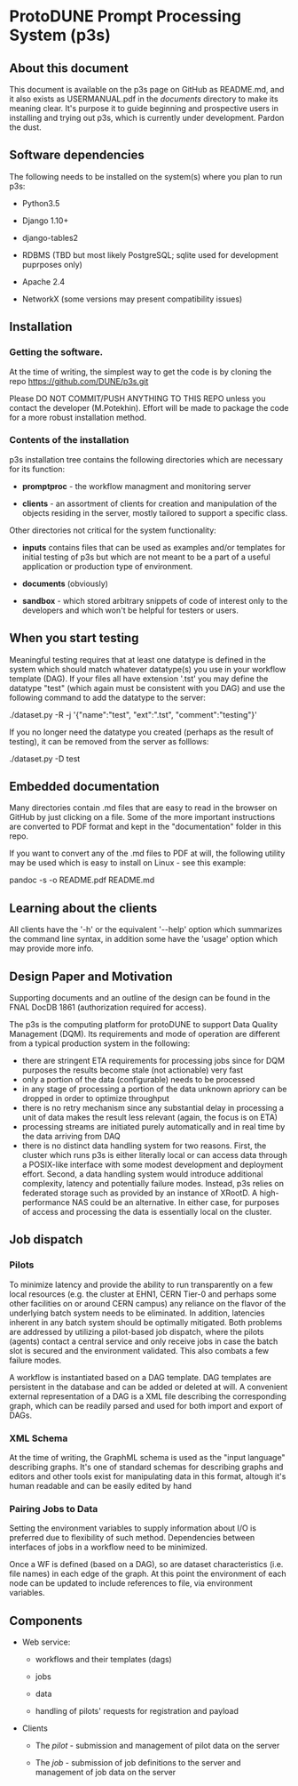 # ProtoDUNE Prompt Processing System (p3s)
## About this document
This document is available on the p3s page on GitHub as README.md,
and it also exists as USERMANUAL.pdf in the *documents* directory
to make its meaning clear. It's purpose it to guide beginning and
prospective users in installing and trying out p3s, which is currently
under development. Pardon the dust.

## Software dependencies
The following needs to be installed on the system(s) where you plan to
run p3s:

* Python3.5

* Django 1.10+

* django-tables2

* RDBMS (TBD but most likely PostgreSQL; sqlite used for development puprposes only)

* Apache 2.4

* NetworkX (some versions may present compatibility issues)


## Installation
### Getting the software.
At the time of writing, the simplest way to get the code
is by cloning the repo https://github.com/DUNE/p3s.git

Please DO NOT COMMIT/PUSH ANYTHING TO THIS REPO unless
you contact the developer (M.Potekhin). Effort will be
made to package the code for a more robust installation
method.

### Contents of the installation
p3s installation tree contains the following directories
which are necessary for its function:

* **promptproc** - the workflow managment and monitoring server

* **clients** - an assortment of clients for creation and manipulation of the objects residing in the server, mostly tailored to support a specific class.

Other directories not critical for the system functionality:

* **inputs** contains files that can be used as examples
and/or templates for initial testing of p3s but which are not meant to be
a part of a useful application or production type of environment.

* **documents** (obviously)

* **sandbox** - which stored arbitrary snippets of code of interest
only to the developers and which won't be helpful for testers
or users.


## When you start testing

Meaningful testing requires that at least one datatype is defined
in the system which should match whatever datatype(s) you use
in your workflow template (DAG). If your files all have extension
'.tst' you may define the datatype "test" (which again must
be consistent with you DAG) and use the following command
to add the datatype to the server:

./dataset.py -R -j '{"name":"test", "ext":".tst", "comment":"testing"}'

If you no longer need the datatype you created (perhaps as the result
of testing), it can be removed from the server as folllows:

./dataset.py -D test


## Embedded documentation
Many directories contain .md files that are easy to read in the browser
on GitHub by just clicking on a file. Some of the more important instructions
are converted to PDF format and kept in the "documentation" folder in this
repo.

If you want to convert any of the .md files to PDF at will, the following
utility may be used which is easy to install on Linux - see this example:

pandoc -s -o README.pdf README.md

## Learning about the clients
All clients have the '-h' or the equivalent '--help' option which summarizes
the command line syntax, in addition some have the 'usage' option which may
provide more info.

## Design Paper and Motivation
Supporting documents and an outline of the design can be found in
the FNAL DocDB 1861 (authorization required for access).

The p3s is the computing platform for protoDUNE to support Data Quality Management (DQM).
Its requirements and mode of operation are different from a typical production system
in the following:
* there are stringent ETA requirements for processing jobs since for DQM purposes
the results become stale (not actionable) very fast
* only a portion of the data (configurable) needs to be processed
* in any stage of processing a portion of the data unknown apriory can be dropped
in order to optimize throughput
* there is no retry mechanism since any substantial delay in processing a unit
of data makes the result less relevant (again, the focus is on ETA)
* processing streams are initiated purely automatically and in real time
by the data arriving from DAQ
* there is no distinct data handling system for two reasons. First, the cluster
which runs p3s is either literally local or can access data through a POSIX-like
interface with some modest development and deployment effort. Second, a data
handling system would introduce additional complexity, latency and potentially
failure modes. Instead, p3s relies on federated storage such as provided by an
instance of XRootD. A high-performance NAS could be an alternative. In either case,
for purposes of access and processing the data is essentially local on the cluster.

## Job dispatch
### Pilots
To minimize latency and provide the ability to run transparently on
a few local resources (e.g. the cluster at EHN1, CERN Tier-0 and perhaps
some other facilities on or around CERN campus) any reliance on the flavor
of the underlying batch system needs to be eliminated. In addition,
latencies inherent in any batch system should be optimally mitigated. Both
problems are addressed by utilizing a pilot-based job dispatch, where
the pilots (agents) contact a central service and only receive jobs in
case the batch slot is secured and the environment validated. This also
combats a few failure modes.


A workflow is instantiated based on a DAG template. DAG templates are persistent
in the database and can be added or deleted at will. A convenient external
representation of a DAG is a XML file describing the corresponding graph,
which can be readily parsed and used for both import and export of DAGs.

### XML Schema
At the time of writing, the GraphML schema is used as the "input language"
describing graphs. It's one of standard schemas for describing graphs
and editors and other tools exist for manipulating data in this format,
altough it's human readable and can be easily edited by hand

### Pairing Jobs to Data
Setting the environment variables to supply information about I/O
is preferred due to flexibility of such method. Dependencies between
interfaces of jobs in a workflow need to be minimized.

Once a WF is defined (based on a DAG), so are dataset characteristics
(i.e. file names) in each edge of the graph. At this point the environment
of each node can be updated to include references to file, via
environment variables.


## Components
* Web service:

   * workflows and their templates (dags)
   
   * jobs
   
   * data
   
   * handling of pilots' requests for registration and payload
   
* Clients

   * The *pilot* - submission and management of pilot data on the server
   
   * The *job* - submission of job definitions to the server and management of job data on the server
   
